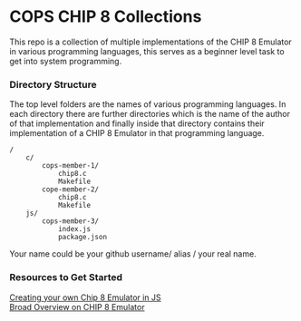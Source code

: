 # COPS CHIP 8 Collections

This repo is a collection of multiple implementations of the CHIP 8 Emulator in various programming languages, this serves as a beginner level task to get into system programming.


### Directory Structure

The top level folders are the names of various programming languages. In each directory there are further directories which is the name of the author of that implementation and finally inside that directory contains their implementation of a CHIP 8 Emulator in that programming language.

```
/
    c/
        cops-member-1/
            chip8.c
            Makefile
        cope-member-2/
            chip8.c
            Makefile
    js/
        cops-member-3/
            index.js
            package.json
```

Your name could be your github username/ alias / your real name.

### Resources to Get Started

[Creating your own Chip 8 Emulator in JS](https://www.freecodecamp.org/news/creating-your-very-own-chip-8-emulator/)  
[Broad Overview on CHIP 8 Emulator](https://tobiasvl.github.io/blog/write-a-chip-8-emulator/)
